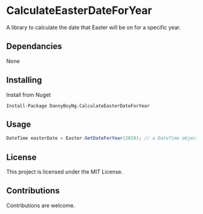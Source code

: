 # CalculateEasterDateForYear

A library to calculate the date that Easter will be on for a specific year.

## Dependancies

None

## Installing

Install from Nuget
```
Install-Package DannyBoyNg.CalculateEasterDateForYear
```

## Usage

```csharp
DateTime easterDate = Easter.GetDateForYear(2019); // a DateTime object containing April 21st 2019
```

## License

This project is licensed under the MIT License.

## Contributions

Contributions are welcome.
